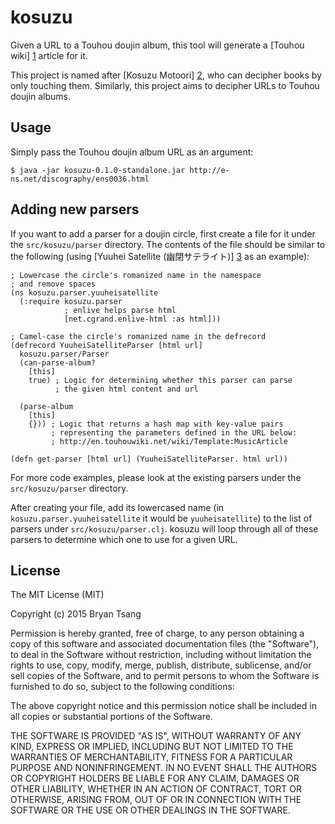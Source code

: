 # kosuzu

Given a URL to a Touhou doujin album, this tool will generate a [Touhou wiki] [1] article for it.

This project is named after [Kosuzu Motoori] [2], who can decipher books by only touching them. Similarly, this project aims to decipher URLs to Touhou doujin albums.

## Usage

Simply pass the Touhou doujin album URL as an argument:

    $ java -jar kosuzu-0.1.0-standalone.jar http://e-ns.net/discography/ens0036.html

## Adding new parsers

If you want to add a parser for a doujin circle, first create a file for it under the `src/kosuzu/parser` directory. The contents of the file should be similar to the following (using [Yuuhei Satellite (幽閉サテライト)] [3] as an example):

    ; Lowercase the circle's romanized name in the namespace
    ; and remove spaces
    (ns kosuzu.parser.yuuheisatellite
      (:require kosuzu.parser
                ; enlive helps parse html
                [net.cgrand.enlive-html :as html]))

    ; Camel-case the circle's romanized name in the defrecord
    (defrecord YuuheiSatelliteParser [html url]
      kosuzu.parser/Parser
      (can-parse-album?
        [this]
        true) ; Logic for determining whether this parser can parse
              ; the given html content and url

      (parse-album
        [this]
        {})) ; Logic that returns a hash map with key-value pairs
             ; representing the parameters defined in the URL below:
             ; http://en.touhouwiki.net/wiki/Template:MusicArticle

    (defn get-parser [html url] (YuuheiSatelliteParser. html url))

For more code examples, please look at the existing parsers under the `src/kosuzu/parser` directory.

After creating your file, add its lowercased name (in `kosuzu.parser.yuuheisatellite` it would be `yuuheisatellite`) to the list of parsers under `src/kosuzu/parser.clj`. kosuzu will loop through all of these parsers to determine which one to use for a given URL.

## License

The MIT License (MIT)

Copyright (c) 2015 Bryan Tsang

Permission is hereby granted, free of charge, to any person obtaining a copy
of this software and associated documentation files (the "Software"), to deal
in the Software without restriction, including without limitation the rights
to use, copy, modify, merge, publish, distribute, sublicense, and/or sell
copies of the Software, and to permit persons to whom the Software is
furnished to do so, subject to the following conditions:

The above copyright notice and this permission notice shall be included in
all copies or substantial portions of the Software.

THE SOFTWARE IS PROVIDED "AS IS", WITHOUT WARRANTY OF ANY KIND, EXPRESS OR
IMPLIED, INCLUDING BUT NOT LIMITED TO THE WARRANTIES OF MERCHANTABILITY,
FITNESS FOR A PARTICULAR PURPOSE AND NONINFRINGEMENT. IN NO EVENT SHALL THE
AUTHORS OR COPYRIGHT HOLDERS BE LIABLE FOR ANY CLAIM, DAMAGES OR OTHER
LIABILITY, WHETHER IN AN ACTION OF CONTRACT, TORT OR OTHERWISE, ARISING FROM,
OUT OF OR IN CONNECTION WITH THE SOFTWARE OR THE USE OR OTHER DEALINGS IN
THE SOFTWARE.

[1]: http://en.touhouwiki.net/wiki/ "Touhou Wiki"
[2]: http://en.touhouwiki.net/wiki/Kosuzu_Motoori "Kosuzu Motoori - Touhou Wiki"
[3]: http://www.yuuhei-satellite.jp/ "幽閉サテライト"
